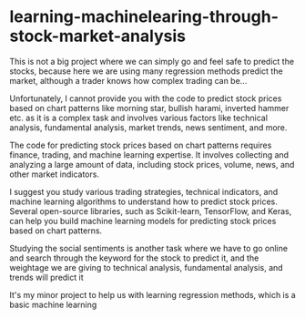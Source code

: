 # learning-machinelearing-through-stock-market-analysis
This is not a big project where we can simply go and feel safe to predict the stocks, because here we are using many regression methods 
predict the market, although a trader knows how complex trading can be...

Unfortunately, I cannot provide you with the code to predict stock prices based on chart patterns like morning star, bullish harami, inverted hammer etc. as it is a complex task and involves various factors like technical analysis, fundamental analysis, market trends, news sentiment, and more.

The code for predicting stock prices based on chart patterns requires finance, trading, and machine learning expertise. It involves collecting and analyzing a large amount of data, including stock prices, volume, news, and other market indicators.

I suggest you study various trading strategies, technical indicators, and machine learning algorithms to understand how to predict stock prices. Several open-source libraries, such as Scikit-learn, TensorFlow, and Keras, can help you build machine learning models for predicting stock prices based on chart patterns.

Studying the social sentiments is another task where we have to go online and search through the keyword for the stock to predict it, and the weightage we are giving to technical analysis, fundamental analysis, and trends will predict it

It's my minor project to help us with learning regression methods, which is a basic machine learning
